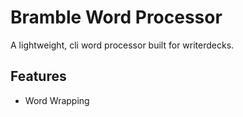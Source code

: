 # Bramble Word Processor

A lightweight, cli word processor built for writerdecks.

## Features
 - Word Wrapping
